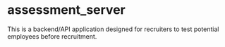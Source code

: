 # assessment_server
This is a backend/API application designed for recruiters to test potential employees before recruitment.
